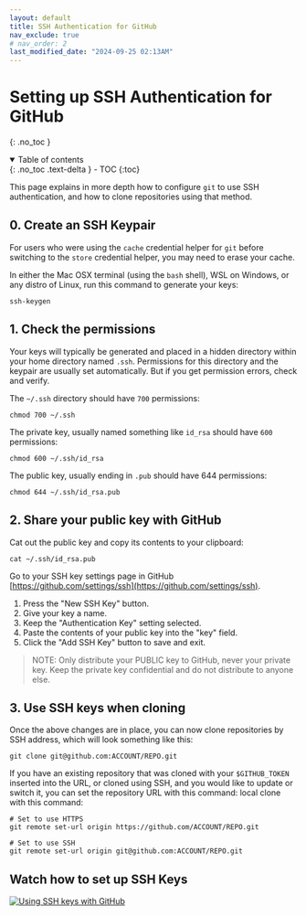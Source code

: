 ```yaml
---
layout: default
title: SSH Authentication for GitHub
nav_exclude: true
# nav_order: 2
last_modified_date: "2024-09-25 02:13AM"
---
```


# Setting up SSH Authentication for GitHub
{: .no_toc }

<details open markdown="block">
  <summary>
    Table of contents
  </summary>
  {: .no_toc .text-delta }
- TOC
{:toc}
</details>


This page explains in more depth how to configure `git` to use SSH authentication, and how to clone repositories
using that method.

## 0. Create an SSH Keypair

For users who were using the `cache` credential helper for `git` before switching to the `store`
credential helper, you may need to erase your cache.

In either the Mac OSX terminal (using the `bash` shell), WSL on Windows, or any distro of Linux,
run this command to generate your keys:

```
ssh-keygen
```

## 1. Check the permissions

Your keys will typically be generated and placed in a hidden directory within your home directory named `.ssh`.
Permissions for this directory and the keypair are usually set automatically. But if you get permission errors,
check and verify.

The `~/.ssh` directory should have `700` permissions:

```
chmod 700 ~/.ssh
```

The private key, usually named something like `id_rsa` should have `600` permissions:

```
chmod 600 ~/.ssh/id_rsa
```

The public key, usually ending in `.pub` should have 644 permissions:

```
chmod 644 ~/.ssh/id_rsa.pub
```
    
## 2. Share your public key with GitHub

Cat out the public key and copy its contents to your clipboard:

```
cat ~/.ssh/id_rsa.pub
```
    
Go to your SSH key settings page in GitHub [https://github.com/settings/ssh](https://github.com/settings/ssh).
    
1. Press the "New SSH Key" button.
2. Give your key a name.
3. Keep the "Authentication Key" setting selected.
4. Paste the contents of your public key into the "key" field.
5. Click the "Add SSH Key" button to save and exit.

> NOTE: Only distribute your PUBLIC key to GitHub, never your private key. Keep the private key confidential and do not distribute to anyone else.

## 3. Use SSH keys when cloning

Once the above changes are in place, you can now clone repositories by SSH address, which will look something 
like this:

```
git clone git@github.com:ACCOUNT/REPO.git
```

If you have an existing repository that was cloned with your `$GITHUB_TOKEN` inserted into the URL, or cloned
using SSH, and you would like to update or switch it, you can set the repository URL with this command:
local clone with this command:

```
# Set to use HTTPS
git remote set-url origin https://github.com/ACCOUNT/REPO.git

# Set to use SSH
git remote set-url origin git@github.com:ACCOUNT/REPO.git
```

## Watch how to set up SSH Keys

[![Using SSH keys with GitHub](https://i.ytimg.com/vi/rajlGZ3w4OU/maxresdefault.jpg)](https://www.youtube.com/watch?v=rajlGZ3w4OU)
